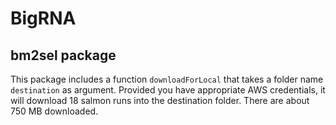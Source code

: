 # BigRNA

## bm2sel package

This package includes a function `downloadForLocal` that
takes a folder name `destination` as argument.  Provided
you have appropriate AWS credentials, it will download
18 salmon runs into the destination folder.  There are
about 750 MB downloaded.
